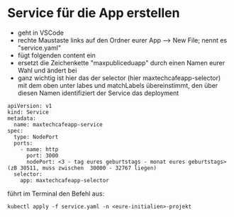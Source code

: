 # Service für die App erstellen

* geht in VSCode 
* rechte Maustaste links auf den Ordner eurer App --&gt; New File; nennt es "service.yaml"
* fügt folgenden content ein
* ersetzt die Zeichenkette "maxpubliceduapp" durch einen Namen eurer Wahl und ändert bei
* ganz wichtig ist hier das der selector \(hier maxtechcafeapp-selector\) mit dem oben unter labes und matchLabels übereinstimmt, den über diesen Namen identifiziert der Service das deployment

```text
apiVersion: v1
kind: Service
metadata:
  name: maxtechcafeapp-service
spec:
  type: NodePort
  ports:
    - name: http
      port: 3000
      nodePort: <3 - tag eures geburtstags - monat eures geburtstags> (zB 30511, muss zwischen  30000 - 32767 liegen)
  selector:
    app: maxtechcafeapp-selector
```



führt im Terminal den Befehl aus:

```text
kubectl apply -f service.yaml -n <eure-initialien>-projekt
```

